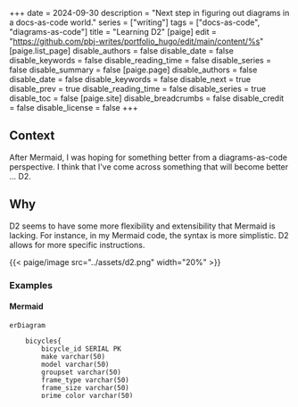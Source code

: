 +++
date = 2024-09-30
description = "Next step in figuring out diagrams in a docs-as-code world."
series = ["writing"]
tags = ["docs-as-code", "diagrams-as-code"]
title = "Learning D2"
[paige]
edit = "https://github.com/pbj-writes/portfolio_hugo/edit/main/content/%s"
[paige.list_page]
disable_authors = false
disable_date = false
disable_keywords = false
disable_reading_time = false
disable_series = false
disable_summary = false
[paige.page]
disable_authors = false
disable_date = false
disable_keywords = false
disable_next = true
disable_prev = true
disable_reading_time = false
disable_series = true
disable_toc = false
[paige.site]
disable_breadcrumbs = false
disable_credit = false
disable_license = false
+++

## Context
After Mermaid, I was hoping for something better from a diagrams-as-code perspective. I think that I've come across something that will become better ... D2. 

## Why
D2 seems to have some more flexibility and extensibility that Mermaid is lacking. For instance, in my Mermaid code, the syntax is more simplistic. D2 allows for more specific instructions.

{{< paige/image src="../assets/d2.png" width="20%" >}}
<br>
### Examples
#### Mermaid
```
erDiagram

    bicycles{
        bicycle_id SERIAL PK
        make varchar(50)
        model varchar(50)
        groupset varchar(50)
        frame_type varchar(50)
        frame_size varchar(50)
        prime_color varchar(50)
        model_year int
        crank_length varchar(50)
    }
```

#### D2
```
bicycles: {
  shape: sql_table
  bicycle_id: SERIAL {constraint: primary_key}
  make: varchar(50)
  model: varchar(50)
  groupset: varchar(50)
  frame_type: varchar(50)
  frame_size: varchar(50)
  prime_color: varchar(50)
  model_year: int
  crank_length: varchar(50)
}
```
## But
Right now, Hugo doesn't support D2. So, I cannot embed D2 diagrams into my website as easily as Mermaid or other diagrams-as-code options. I think support will come soon since D2 seems to have the rights stuff to emerge as a top tool. 

## Links
- [D2 Playground](https://play.d2lang.com)
- [D2 Docs](https://d2lang.com)
